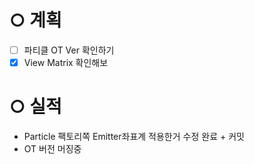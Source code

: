 # ○ 계획
- [ ] 파티클 OT Ver 확인하기
- [x] View Matrix 확인해보

# ○ 실적
- Particle 팩토리쪽 Emitter좌표계 적용한거 수정 완료 + 커밋
- OT 버전 머징중